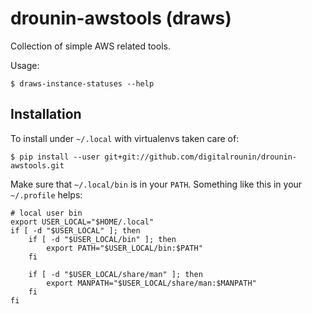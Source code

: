 # drounin-awstools (draws)

Collection of simple AWS related tools.

Usage:

  ```
  $ draws-instance-statuses --help
  ```

## Installation

To install under `~/.local` with virtualenvs taken care of:

  ```
  $ pip install --user git+git://github.com/digitalrounin/drounin-awstools.git
  ```

Make sure that `~/.local/bin` is in your `PATH`.  Something like this in your
`~/.profile` helps:

  ```
  # local user bin
  export USER_LOCAL="$HOME/.local"
  if [ -d "$USER_LOCAL" ]; then
      if [ -d "$USER_LOCAL/bin" ]; then
          export PATH="$USER_LOCAL/bin:$PATH"
      fi

      if [ -d "$USER_LOCAL/share/man" ]; then
          export MANPATH="$USER_LOCAL/share/man:$MANPATH"
      fi
  fi
  ```



